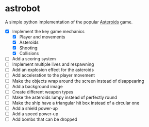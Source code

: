 # astrobot
A simple python implementation of the popular [Asteroids](https://en.wikipedia.org/wiki/Asteroids_(video_game)) game.

- [x] Implement the key game mechanics
  - [x] Player and movements
  - [x] Asteroids
  - [x] Shooting
  - [x] Collisions
- [ ] Add a scoring system
- [ ] Implement multiple lives and respawning
- [ ] Add an explosion effect for the asteroids
- [ ] Add acceleration to the player movement
- [ ] Make the objects wrap around the screen instead of disappearing
- [ ] Add a background image
- [ ] Create different weapon types
- [ ] Make the asteroids lumpy instead of perfectly round
- [ ] Make the ship have a triangular hit box instead of a circular one
- [ ] Add a shield power-up
- [ ] Add a speed power-up
- [ ] Add bombs that can be dropped
